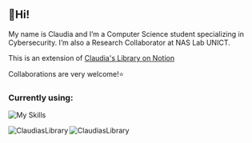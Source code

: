 ## 💫Hi!
My name is Claudia and I’m a Computer Science student specializing in Cybersecurity.
I’m also a Research Collaborator at NAS Lab UNICT.

This is an extension of [Claudia's Library on Notion](https://claudiaslibrary.notion.site/Welcome-to-Claudia-s-Library-12a19f75683280f7af7ec17732da7c20)
  
Collaborations are very welcome!⭐️  

<h3 align="left">Currently using:</h3>

![My Skills](https://skillicons.dev/icons?i=kali,c,python,pycharm,notion,vscode,apple,swift,html)

<p align="left"><img align="left" src="https://github-readme-stats.vercel.app/api?username=ClaudiasLibrary&hide_border=true&theme=transparent&show_icons=true&locale=en" alt="ClaudiasLibrary" /></p>

<p align="left"><img align="left" src="https://github-readme-stats.vercel.app/api/top-langs?username=ClaudiasLibrary&hide_border=true&theme=transparent&show_icons=true&locale=en&layout=compact" alt="ClaudiasLibrary" /></p>
<!---
ClaudiasLibrary/ClaudiasLibrary is a ✨ special ✨ repository because its `README.md` (this file) appears on your GitHub profile.
You can click the Preview link to take a look at your changes.
--->
